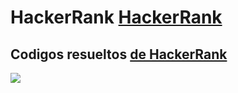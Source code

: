 # HackerRank [HackerRank](https://www.hackerrank.com/products/main/ "HackerRank Home Page")
## Codigos resueltos [de HackerRank](https://github.com/Ccanas-h/EntrenamientoHackerRankDataStructures "Preguntas resueltas")

> 

![](https://candidatesupport.hackerrank.com/hc/article_attachments/1500013934961/Task_Description.JPG)
